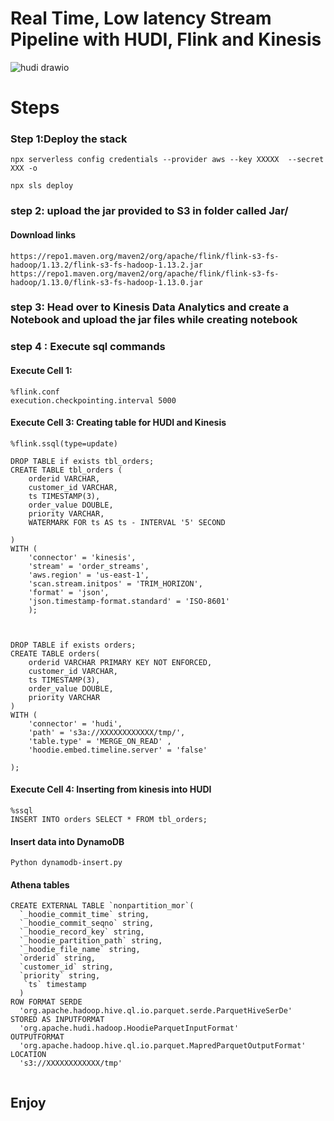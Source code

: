 
# Real Time,  Low latency Stream Pipeline with HUDI, Flink and Kinesis 
![hudi drawio](https://user-images.githubusercontent.com/39345855/212422470-2e341fa2-e4ef-470f-8719-0d78a930a1f0.png)



# Steps
### Step 1:Deploy the stack 
```
npx serverless config credentials --provider aws --key XXXXX  --secret XXX -o

npx sls deploy
```
### step 2: upload the jar provided to S3 in folder called Jar/

#### Download links
```
https://repo1.maven.org/maven2/org/apache/flink/flink-s3-fs-hadoop/1.13.2/flink-s3-fs-hadoop-1.13.2.jar
https://repo1.maven.org/maven2/org/apache/flink/flink-s3-fs-hadoop/1.13.0/flink-s3-fs-hadoop-1.13.0.jar

```

### step 3: Head over to Kinesis Data Analytics and create a Notebook and upload the jar files while creating notebook

### step 4 : Execute sql commands

#### Execute Cell 1:
```
%flink.conf
execution.checkpointing.interval 5000
```

#### Execute Cell 3: Creating table for HUDI and Kinesis 

```
%flink.ssql(type=update)

DROP TABLE if exists tbl_orders;
CREATE TABLE tbl_orders (
    orderid VARCHAR,
    customer_id VARCHAR,
    ts TIMESTAMP(3),
    order_value DOUBLE,
    priority VARCHAR,
    WATERMARK FOR ts AS ts - INTERVAL '5' SECOND

)
WITH (
    'connector' = 'kinesis',
    'stream' = 'order_streams',
    'aws.region' = 'us-east-1',
    'scan.stream.initpos' = 'TRIM_HORIZON',
    'format' = 'json',
    'json.timestamp-format.standard' = 'ISO-8601'
    );
    


DROP TABLE if exists orders;
CREATE TABLE orders(
    orderid VARCHAR PRIMARY KEY NOT ENFORCED,
    customer_id VARCHAR,
    ts TIMESTAMP(3),
    order_value DOUBLE,
    priority VARCHAR
)
WITH (
    'connector' = 'hudi',
    'path' = 's3a://XXXXXXXXXXXX/tmp/',
    'table.type' = 'MERGE_ON_READ' ,
    'hoodie.embed.timeline.server' = 'false'

);
```



#### Execute Cell 4: Inserting from kinesis into HUDI
```
%ssql
INSERT INTO orders SELECT * FROM tbl_orders;
```

#### Insert data into DynamoDB 
```
Python dynamodb-insert.py

```
#### Athena tables
```
CREATE EXTERNAL TABLE `nonpartition_mor`(
  `_hoodie_commit_time` string, 
  `_hoodie_commit_seqno` string, 
  `_hoodie_record_key` string, 
  `_hoodie_partition_path` string, 
  `_hoodie_file_name` string, 
  `orderid` string, 
  `customer_id` string, 
  `priority` string,
   `ts` timestamp 
  )
ROW FORMAT SERDE 
  'org.apache.hadoop.hive.ql.io.parquet.serde.ParquetHiveSerDe' 
STORED AS INPUTFORMAT 
  'org.apache.hudi.hadoop.HoodieParquetInputFormat' 
OUTPUTFORMAT 
  'org.apache.hadoop.hive.ql.io.parquet.MapredParquetOutputFormat' 
LOCATION
  's3://XXXXXXXXXXXX/tmp'
  
```
## Enjoy 
